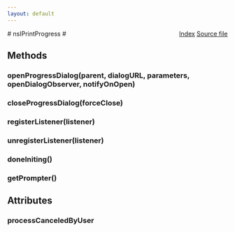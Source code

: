```yaml
---
layout: default
---
```

<div class='links' style='float:right'><a href="../index.html">Index</a>
<a href="http://dxr.mozilla.org/mozilla-central/source/layout/printing/nsIPrintProgress.idl">Source file</a>
</div>
# nsIPrintProgress #

## Methods ##

### openProgressDialog(parent, dialogURL, parameters, openDialogObserver, notifyOnOpen) ###

### closeProgressDialog(forceClose) ###

### registerListener(listener) ###

### unregisterListener(listener) ###

### doneIniting() ###

### getPrompter() ###

## Attributes ##

### processCanceledByUser ###
